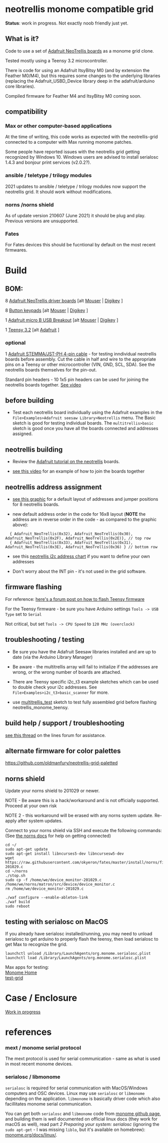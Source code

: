 # neotrellis monome compatible grid

**Status**: work in progress. Not exactly noob friendly just yet.

## What is it?

Code to use a set of [Adafruit NeoTrellis boards](https://www.adafruit.com/product/3954) as a monome grid clone.

Tested mostly using a Teensy 3.2 microcontroller. 

There is code for using an Adafruit ItsyBitsy M0 (and by extension the Feather M0/M4), but this requires some changes to the underlying libraries (replacing the Adafruit_USBD_Device library deep in the adafruit/arduino core libraries).

Compiled firmware for Feather M4 and ItsyBitsy M0 coming soon.

## compatibility

### Max or other computer-based applications

At the time of writing, this code works as expected with the neotrellis-grid connected to a computer with Max running monome patches.

Some people have reported issues with the neotrellis grid getting recognized by Windows 10. Windows users are advised to install serialosc 1.4.3 and bonjour print services (v2.0.2?).

### ansible / teletype / trilogy modules

2021 updates to ansible / teletype / trilogy modules now support the neotrellis grid. It should work without modifications.

### norns /norns shield

As of update version 210607 (June 2021) it should be plug and play. Previous versions are unsupported.

###  Fates

For Fates devices this should be fucntional by default on the most recent firmwares.

# Build

## BOM:  

8 [Adafruit NeoTrellis driver boards](https://www.adafruit.com/product/3954) [alt [Mouser](https://www.mouser.com/ProductDetail/485-3954) | [Digikey](https://www.digikey.com/products/en?keywords=1528-2712-ND) ]    

8 [Button keypads](http://www.adafruit.com/product/1611) [alt [Mouser](https://www.mouser.com/ProductDetail/485-1611) | [Digikey](https://www.digikey.com/products/en?keywords=1528-1559-ND) ]    

1 [Adafruit micro B USB Breakout](http://www.adafruit.com/product/1611) [alt [Mouser](https://www.mouser.com/ProductDetail/485-1833) | [Digikey](https://www.digikey.com/products/en?keywords=1528-1383-ND) ]    

1 [Teensy 3.2](https://www.pjrc.com/store/teensy32.html) [alt [Adafruit](https://www.adafruit.com/product/2756) ]  

### optional

1 [Adafruit STEMMA/JST-PH 4-pin cable](https://www.adafruit.com/product/3568) - for testing inndividual neotrellis boards before assembly. Cut the cable in half and wire to the appropriate pins on a Teensy or other microcontroller (VIN, GND, SCL, SDA). See the neotrellis boards themselves for the pin-out.

Standard pin headers - 10 1x5 pin headers can be used for joining the neotrellis boards together. [See video](https://www.youtube.com/watch?v=petILmGcNwQ)

## before building

* Test each neotrellis board individually using the Adafruit examples in the `File>Examples>Adafruit seesaw Library>Neotrellis` menu. The Basic sketch is good for testing individual boards. The `multitrellis>basic` sketch is good once you have all the boards connected and addresses assigned.


## neotrellis building

* Review the [Adafruit tutorial on the neotrellis](https://learn.adafruit.com/adafruit-neotrellis/arduino-code) boards. 

* [see this video](https://www.youtube.com/watch?v=petILmGcNwQ) for an example of how to join the boards together

## neotrellis address assignment

* [see this graphic](neotrellis_addresses.jpg) for a default layout of addresses and jumper positions for 8 neotrellis boards.

* new default address order in the code for 16x8 layout (__NOTE__ the address are in reverse order in the code - as compared to the graphic above):  
```
  { Adafruit_NeoTrellis(0x32), Adafruit_NeoTrellis(0x30), Adafruit_NeoTrellis(0x2F), Adafruit_NeoTrellis(0x2E)}, // top row
  { Adafruit_NeoTrellis(0x33), Adafruit_NeoTrellis(0x31), Adafruit_NeoTrellis(0x3E), Adafruit_NeoTrellis(0x36) } // bottom row
```

* see this [neotrellis i2c address chart](NeoTrellis_Addresses.txt) if you want to define your own addresses

* Don't worry about the INT pin - it's not used in the grid software.

## firmware flashing

For reference: [here's a forum post on how to flash Teensy firmware](https://llllllll.co/t/how-to-flash-the-firmware-on-a-teensy-micro-controller/20317)

For the Teensy firmware - be sure you have Arduino settings `Tools -> USB Type` set to `Serial`

Not critical, but set `Tools -> CPU Speed` to `120 MHz (overclock)`


## troubleshooting / testing 

* Be sure you have the Adafruit Seesaw libraries installed and are up to date (via the Arduino Library Manager)

* Be aware - the multitrellis array will fail to initialize if the addresses are wrong, or the wrong number of boards are attached.

* There are Teensy specific i2c_t3 example sketches which can be used to double check your i2c addresses. See `File>Examples>i2c_t3>basic_scanner` for more.

* use [multitrellis_test](multitrellis_test/multitrellis_test.ino) sketch to test fully assembled grid before flashing neotrellis_monome_teensy.

## build help / support / troubleshooting

[see this thread](https://llllllll.co/t/diy-monome-compatible-grid-w-adafruit-neotrellis/28106?u=okyeron) on the lines forum for assistance.

## alternate firmware for color palettes 

https://github.com/oldmanfury/neotrellis-grid-paletted

## norns shield

Update your norns shield to 201029 or newer.

NOTE - Be aware this is a hack/workaround and is not officially supported.
Proceed at your own risk

NOTE 2 - this workaround will be erased with any norns system update. Re-apply after system updates.

Connect to your norns shield via SSH and execute the following commands:  
(See [the norns docs](https://monome.org/docs/norns/play/#ssh) for help on getting connected)
```
cd ~/
sudo apt-get update
sudo apt-get install libncurses5-dev libncursesw5-dev
wget https://raw.githubusercontent.com/okyeron/fates/master/install/norns/files/device/device_monitor-201029.c
cd ~/norns
./stop.sh 
sudo cp -f /home/we/device_monitor-201029.c /home/we/norns/matron/src/device/device_monitor.c
rm /home/we/device_monitor-201029.c

./waf configure --enable-ableton-link
./waf build
sudo reboot
```

## testing with serialosc on MacOS

If you already have serialosc installed/running, you may need to unload serialosc to get arduino to properly flash the teensy, then load serialosc to get Max to recognize the grid.  

`launchctl unload /Library/LaunchAgents/org.monome.serialosc.plist`  
`launchctl load /Library/LaunchAgents/org.monome.serialosc.plist`  

Max apps for testing:  
[Monome Home](https://github.com/monome-community/monome-home)  
[test-grid](https://github.com/monome/serialosc.maxpat)  


# Case / Enclosure

[Work in progress](<enclosure/README.md>)



# references

### mext / monome serial protocol

The mext protocol is used for serial communication - same as what is used in most recent monome devices.

### serialosc / libmonome

`serialosc` is required for serial communication with MacOS/Windows computers and OSC devices. Linux may use `serialosc` or `libmonome` depending on the application. `libmonome` is basically driver code which also facillitates monome serial communication.

You can get both `serialosc` and `libmonome` code from [monome github page](https://github.com/monome), and building them is well documented on official linux docs (they work for macOS as well), read part *2 Preparing your system: serialosc* (ignoring the `sudo apt-get` - I was missing `liblo`, but it's available on homebrew): [monome.org/docs/linux/](https://monome.org/docs/linux/).


